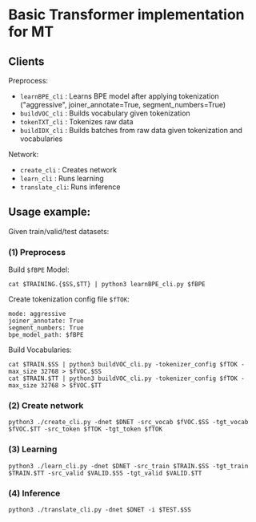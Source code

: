 # Basic Transformer implementation for MT

## Clients

Preprocess:
* `learnBPE_cli` : Learns BPE model after applying tokenization ("aggressive", joiner_annotate=True, segment_numbers=True)
* `buildVOC_cli` : Builds vocabulary given tokenization
* `tokenTXT_cli` : Tokenizes raw data
* `buildIDX_cli` : Builds batches from raw data given tokenization and vocabularies

Network:
* `create_cli` : Creates network
* `learn_cli` : Runs learning 
* `translate_cli`: Runs inference

## Usage example:

Given train/valid/test datasets:

### (1) Preprocess

Build `$fBPE` Model:

```
cat $TRAINING.{$SS,$TT} | python3 learnBPE_cli.py $fBPE
```

Create tokenization config file `$fTOK`:

```
mode: aggressive
joiner_annotate: True
segment_numbers: True
bpe_model_path: $fBPE
```

Build Vocabularies:

```
cat $TRAIN.$SS | python3 buildVOC_cli.py -tokenizer_config $fTOK -max_size 32768 > $fVOC.$SS
cat $TRAIN.$TT | python3 buildVOC_cli.py -tokenizer_config $fTOK -max_size 32768 > $fVOC.$TT
```

### (2) Create network

```
python3 ./create_cli.py -dnet $DNET -src_vocab $fVOC.$SS -tgt_vocab $fVOC.$TT -src_token $fTOK -tgt_token $fTOK
```

### (3) Learning
```
python3 ./learn_cli.py -dnet $DNET -src_train $TRAIN.$SS -tgt_train $TRAIN.$TT -src_valid $VALID.$SS -tgt_valid $VALID.$TT
```

### (4) Inference
```
python3 ./translate_cli.py -dnet $DNET -i $TEST.$SS
```


